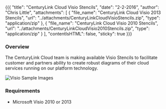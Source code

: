 {{{
  "title": "CenturyLink Cloud Visio Stencils",
  "date": "2-2-2016",
  "author": "Chris Little",
  "attachments": [
    {
      "file_name": "CenturyLink Cloud Visio 2013 Stencils",
      "url": "../attachments/CenturyLinkCloudVisioStencils.zip",
      "type": "application/zip"
    },
    {
      "file_name": "CenturyLink Cloud Visio 2010 Stencils",
      "url": "../attachments/CenturyLinkCloudVisio2010Stencils.zip",
      "type": "application/zip"
    }
  ],
  "contentIsHTML": false,
  "sticky": true
}}}

### Overview

The CenturyLink Cloud team is making available Visio Stencils to facilitate customer and partners ability to create robust diagrams of their cloud services running on our platform technology.

![Visio Sample Images](../images/visio_stencil_samples.png)

### Requirements

* Microsoft Visio 2010 or 2013
